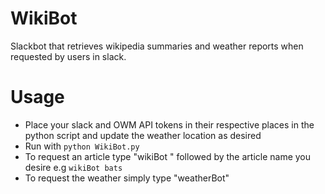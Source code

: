 # WikiBot

Slackbot that retrieves wikipedia summaries and weather reports when requested
by users in slack.

# Usage

- Place your slack and OWM API tokens in their respective places in the python script and update the weather location as desired
- Run with ```python WikiBot.py```
- To request an article type "wikiBot " followed by the article name you desire e.g ```wikiBot bats```
- To request the weather simply type "weatherBot"
